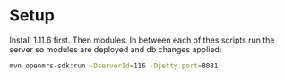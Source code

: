 # Setup
Install 1.11.6 first.
Then modules.
In between each of thes scripts run the server so modules are deployed and db
changes applied:

```bash
mvn openmrs-sdk:run -DserverId=116 -Djetty.port=8081
```

